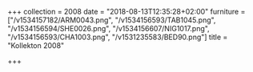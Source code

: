 +++
collection = 2008
date = "2018-08-13T12:35:28+02:00"
furniture = ["/v1534157182/ARM0043.png", "/v1534156593/TAB1045.png", "/v1534156594/SHE0026.png", "/v1534156607/NIG1017.png", "/v1534156593/CHA1003.png", "/v1531235583/BED90.png"]
title = "Kollekton 2008"

+++
